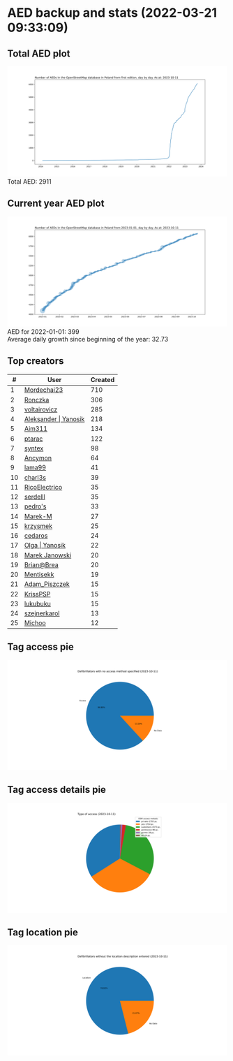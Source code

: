 # AED backup and stats (2022-03-21 09:33:09)


## Total AED plot
![](report_data/total_aed.svg)
Total AED: 2911

## Current year AED plot
![](report_data/current_year_aed.svg)\
AED for 2022-01-01: 399\
Average daily growth since beginning of the year: 32.73

## Top creators
| # | User | Created |
| ------------- | ------------- | ------------- |
| 1 | [Mordechai23](<https://www.openstreetmap.org/user/Mordechai23>) | 710 |
| 2 | [Ronczka](<https://www.openstreetmap.org/user/Ronczka>) | 306 |
| 3 | [voltairovicz](<https://www.openstreetmap.org/user/voltairovicz>) | 285 |
| 4 | [Aleksander &#124; Yanosik](<https://www.openstreetmap.org/user/Aleksander &#124; Yanosik>) | 218 |
| 5 | [Aim311](<https://www.openstreetmap.org/user/Aim311>) | 134 |
| 6 | [ptarac](<https://www.openstreetmap.org/user/ptarac>) | 122 |
| 7 | [syntex](<https://www.openstreetmap.org/user/syntex>) | 98 |
| 8 | [Ancymon](<https://www.openstreetmap.org/user/Ancymon>) | 64 |
| 9 | [lama99](<https://www.openstreetmap.org/user/lama99>) | 41 |
| 10 | [charl3s](<https://www.openstreetmap.org/user/charl3s>) | 39 |
| 11 | [RicoElectrico](<https://www.openstreetmap.org/user/RicoElectrico>) | 35 |
| 12 | [serdelll](<https://www.openstreetmap.org/user/serdelll>) | 35 |
| 13 | [pedro's](<https://www.openstreetmap.org/user/pedro's>) | 33 |
| 14 | [Marek-M](<https://www.openstreetmap.org/user/Marek-M>) | 27 |
| 15 | [krzysmek](<https://www.openstreetmap.org/user/krzysmek>) | 25 |
| 16 | [cedaros](<https://www.openstreetmap.org/user/cedaros>) | 24 |
| 17 | [Olga &#124; Yanosik](<https://www.openstreetmap.org/user/Olga &#124; Yanosik>) | 22 |
| 18 | [Marek Janowski](<https://www.openstreetmap.org/user/Marek Janowski>) | 20 |
| 19 | [Brian@Brea](<https://www.openstreetmap.org/user/Brian@Brea>) | 20 |
| 20 | [Mentisekk](<https://www.openstreetmap.org/user/Mentisekk>) | 19 |
| 21 | [Adam_Piszczek](<https://www.openstreetmap.org/user/Adam_Piszczek>) | 15 |
| 22 | [KrissPSP](<https://www.openstreetmap.org/user/KrissPSP>) | 15 |
| 23 | [lukubuku](<https://www.openstreetmap.org/user/lukubuku>) | 15 |
| 24 | [szejnerkarol](<https://www.openstreetmap.org/user/szejnerkarol>) | 13 |
| 25 | [Michoo](<https://www.openstreetmap.org/user/Michoo>) | 12 |

## Tag access pie
![](report_data/tag_access.svg)

## Tag access details pie
![](report_data/tag_access_details.svg)

## Tag location pie
![](report_data/tag_location.svg)
